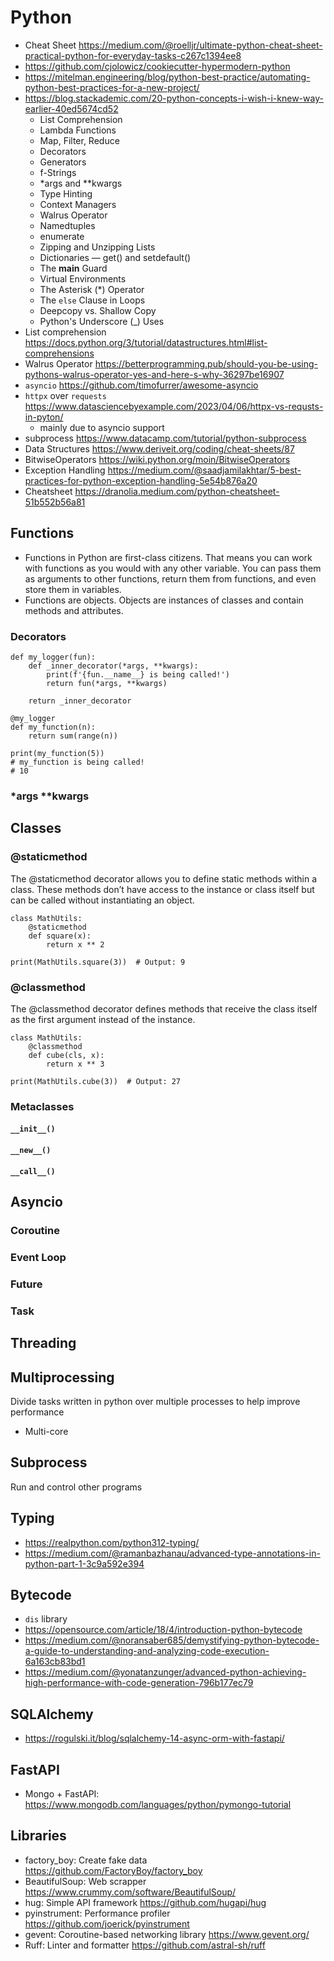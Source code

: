 # Python

- Cheat Sheet https://medium.com/@roelljr/ultimate-python-cheat-sheet-practical-python-for-everyday-tasks-c267c1394ee8
- https://github.com/cjolowicz/cookiecutter-hypermodern-python
- https://mitelman.engineering/blog/python-best-practice/automating-python-best-practices-for-a-new-project/
- https://blog.stackademic.com/20-python-concepts-i-wish-i-knew-way-earlier-40ed5674cd52
  - List Comprehension
  - Lambda Functions
  - Map, Filter, Reduce
  - Decorators
  - Generators
  - f-Strings
  - \*args and \*\*kwargs
  - Type Hinting
  - Context Managers
  - Walrus Operator
  - Namedtuples
  - enumerate
  - Zipping and Unzipping Lists
  - Dictionaries — get() and setdefault()
  - The **main** Guard
  - Virtual Environments
  - The Asterisk (\*) Operator
  - The `else` Clause in Loops
  - Deepcopy vs. Shallow Copy
  - Python's Underscore (\_) Uses
- List comprehension https://docs.python.org/3/tutorial/datastructures.html#list-comprehensions
- Walrus Operator https://betterprogramming.pub/should-you-be-using-pythons-walrus-operator-yes-and-here-s-why-36297be16907
- `asyncio` https://github.com/timofurrer/awesome-asyncio
- `httpx` over `requests` https://www.datasciencebyexample.com/2023/04/06/httpx-vs-requsts-in-pyton/
  - mainly due to asyncio support
- subprocess https://www.datacamp.com/tutorial/python-subprocess
- Data Structures https://www.deriveit.org/coding/cheat-sheets/87
- BitwiseOperators https://wiki.python.org/moin/BitwiseOperators
- Exception Handling https://medium.com/@saadjamilakhtar/5-best-practices-for-python-exception-handling-5e54b876a20
- Cheatsheet https://dranolia.medium.com/python-cheatsheet-51b552b56a81

## Functions

- Functions in Python are first-class citizens. That means you can work with functions as you would with any other variable. You can pass them as arguments to other functions, return them from functions, and even store them in variables.
- Functions are objects. Objects are instances of classes and contain methods and attributes.

### Decorators

```
def my_logger(fun):
    def _inner_decorator(*args, **kwargs):
        print(f'{fun.__name__} is being called!')
        return fun(*args, **kwargs)

    return _inner_decorator

@my_logger
def my_function(n):
    return sum(range(n))

print(my_function(5))
# my_function is being called!
# 10
```

### *args **kwargs

## Classes

### @staticmethod

The @staticmethod decorator allows you to define static methods within a class. These methods don’t have access to the instance or class itself but can be called without instantiating an object.

```
class MathUtils:
    @staticmethod
    def square(x):
        return x ** 2

print(MathUtils.square(3))  # Output: 9
```

### @classmethod

The @classmethod decorator defines methods that receive the class itself as the first argument instead of the instance.

```
class MathUtils:
    @classmethod
    def cube(cls, x):
        return x ** 3

print(MathUtils.cube(3))  # Output: 27
```

### Metaclasses

#### `__init__()`

#### `__new__()`

#### `__call__()`

## Asyncio

### Coroutine

### Event Loop

### Future

### Task

## Threading

## Multiprocessing

Divide tasks written in python over multiple processes to help improve performance

- Multi-core

## Subprocess

Run and control other programs

## Typing

- https://realpython.com/python312-typing/
- https://medium.com/@ramanbazhanau/advanced-type-annotations-in-python-part-1-3c9a592e394

## Bytecode

- `dis` library
- https://opensource.com/article/18/4/introduction-python-bytecode
- https://medium.com/@noransaber685/demystifying-python-bytecode-a-guide-to-understanding-and-analyzing-code-execution-6a163cb83bd1
- https://medium.com/@yonatanzunger/advanced-python-achieving-high-performance-with-code-generation-796b177ec79

## SQLAlchemy

- https://rogulski.it/blog/sqlalchemy-14-async-orm-with-fastapi/

## FastAPI

- Mongo + FastAPI: https://www.mongodb.com/languages/python/pymongo-tutorial

## Libraries

- factory_boy: Create fake data https://github.com/FactoryBoy/factory_boy
- BeautifulSoup: Web scrapper https://www.crummy.com/software/BeautifulSoup/
- hug: Simple API framework https://github.com/hugapi/hug
- pyinstrument: Performance profiler https://github.com/joerick/pyinstrument
- gevent: Coroutine-based networking library https://www.gevent.org/
- Ruff: Linter and formatter https://github.com/astral-sh/ruff
